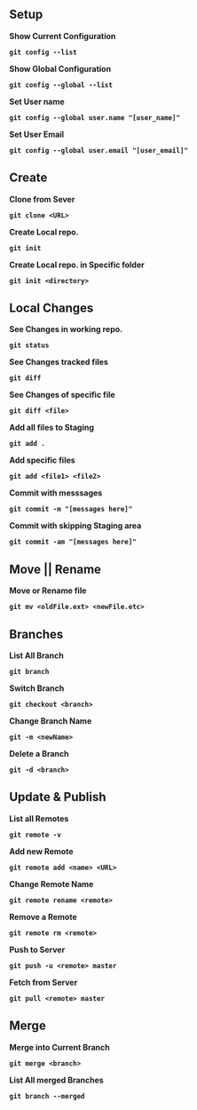 ## Setup

<p><b>Show Current Configuration<b></p>

```
git config --list
```

<p><b>Show Global Configuration<b></p>

```
git config --global --list
```

<p><b>Set User name<b></p>

```
git config --global user.name "[user_name]"
```

<p><b>Set User Email<b></p>

```
git config --global user.email "[user_email]"
```

## Create
<p><b>Clone from Sever<b></p>

```
git clone <URL>
```

<p><b>Create Local repo.<b></p>

```
git init
```

<p><b>Create Local repo. in Specific folder<b></p>

```
git init <directory>
```

## Local Changes
<p><b>See Changes in working repo.<b></p>

```
git status
```

<p><b>See Changes tracked files<b></p>

```
git diff
```

<p><b>See Changes of specific file<b></p>

```
git diff <file>
```

<p><b>Add all files to Staging<b></p>

```
git add .
```

<p><b>Add specific files<b></p>

```
git add <file1> <file2>
```

<p><b>Commit with messsages<b></p>

```
git commit -m "[messages here]"
```

<p><b>Commit with skipping Staging area<b></p>

```
git commit -am "[messages here]"
```

## Move || Rename
<p><b>Move or Rename file<b></p>

```
git mv <oldFile.ext> <newFile.etc>
```

## Branches
<p><b>List All Branch<b></p>

```
git branch
```

<p><b>Switch Branch<b></p>

```
git checkout <branch>
```

<p><b>Change Branch Name<b></p>

```
git -m <newName>
```

<p><b>Delete a Branch<b></p>

```
git -d <branch>
```

## Update & Publish
<p><b>List all Remotes<b></p>

```
git remote -v
```

<p><b>Add new Remote<b></p>

```
git remote add <name> <URL>
```

<p><b>Change Remote Name<b></p>

```
git remote rename <remote>
```

<p><b>Remove a Remote<b></p>

```
git remote rm <remote>
```

<p><b>Push to Server<b></p>

```
git push -u <remote> master
```

<p><b>Fetch from Server<b></p>

```
git pull <remote> master
```

## Merge
<p><b>Merge into Current Branch<b></p>

```
git merge <branch>
```

<p><b>List All merged Branches<b></p>

```
git branch --merged
```

